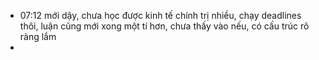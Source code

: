 - 07:12 mới dậy, chưa học được kinh tế chính trị nhiều, chạy deadlines thôi, luận cũng mới xong một tí hơn, chưa thấy vào nếu, có cấu trúc rõ ràng lắm
-